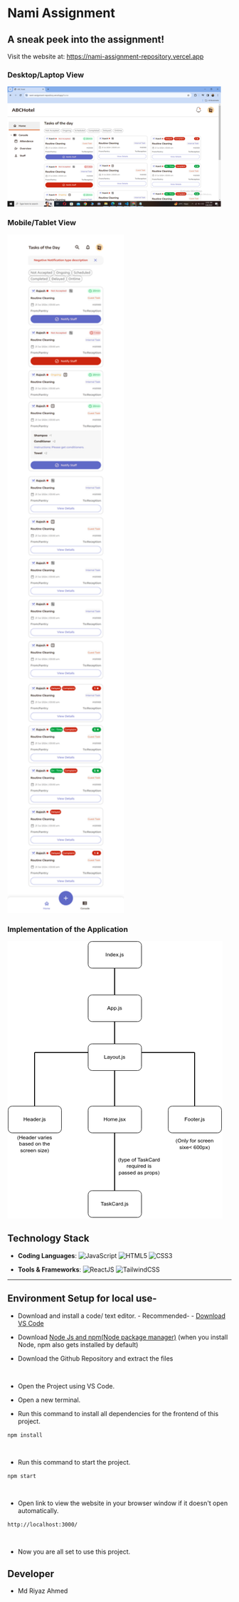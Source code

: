 # Nami Assignment

## A sneak peek into the assignment!

Visit the website at: https://nami-assignment-repository.vercel.app

### Desktop/Laptop View

<img src="readmeassets/desktop_view.png" width="480" height="270">

### Mobile/Tablet View

<img src="readmeassets/mobile_view.png"  width="262" height="1525">

### Implementation of the Application

<img src="readmeassets/implementation.png">



## Technology Stack

- **Coding Languages**: <img alt="JavaScript" src="https://img.shields.io/badge/javascript%20-%23323330.svg?&style=for-the-badge&logo=javascript&logoColor=%23F7DF1E"/> <img alt="HTML5" src="https://img.shields.io/badge/html5%20-%23E34F26.svg?&style=for-the-badge&logo=html5&logoColor=white"/> <img alt="CSS3" src="https://img.shields.io/badge/css3%20-%231572B6.svg?&style=for-the-badge&logo=css3&logoColor=white"/>

- **Tools & Frameworks**: <img alt="ReactJS" src="https://img.shields.io/badge/react-%2320232a.svg?style=for-the-badge&logo=react&logoColor=%2361DAFB"/> <img alt="TailwindCSS" src="https://img.shields.io/badge/tailwindcss-0F172A?&logo=tailwindcss"/> 

<hr>

## Environment Setup for local use-

- Download and install a code/ text editor. - Recommended- - [Download VS Code](https://code.visualstudio.com/download)
  <br/>

- Download [Node Js and npm(Node package manager)](https://nodejs.org/en/) (when you install Node, npm also gets installed by default)
  <br/>

- Download the Github Repository and extract the files
<br/>

- Open the Project using VS Code.
  <br/>

- Open a new terminal.
  <br/>

- Run this command to install all dependencies for the frontend of this project.

```
npm install
```
<br/>

- Run this command to start the project.

```
npm start
```
<br/>

- Open link to view the website in your browser window if it doesn't open automatically.

```
http://localhost:3000/
```

<br/>

- Now you are all set to use this project.

## Developer

- Md Riyaz Ahmed
